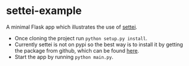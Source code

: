 settei-example
==============

A minimal Flask app which illustrates the use of [settei](https://github.com/paylogic/settei).

* Once cloning the project run `python setup.py install`.
* Currently settei is not on pypi so the best way is to install it by getting the package from github, which can be found [here](https://github.com/paylogic/settei).
* Start the app by running `python main.py`.
